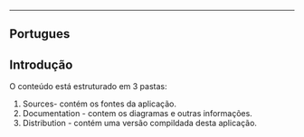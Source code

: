

<hr/>

<h2>Portugues<h2>

<h2>Introdução</h2>

O conteúdo está estruturado em 3 pastas:

<ol>
    <li>Sources- contém os fontes da aplicação.
    <li>Documentation - contem os diagramas e outras informações.
    <li>Distribution - contém uma versão compildada desta aplicação.
</ol>